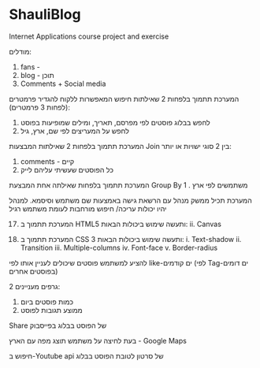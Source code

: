 # ShauliBlog
Internet Applications course project and exercise


מודלים:
1. fans - 
2. blog - תוכן
3. Comments + Social media

המערכת תתמוך בלפחות 2 שאילתות חיפוש המאפשרות ללקוח להגדיר פרמטרים (לפחות 3 פרמטרים):
1. לחפש בבלוג פוסטים לפי מפרסם, תאריך, ומילים שמופיעות בפוסט
2. לחפש על המעריצים לפי שם, ארץ, גיל

המערכת תתמוך בלפחות 2 שאילתות המבצעות Join בין 2 סוגי ישויות או יותר:
1. comments - קיים
2. כל הפוסטים שעשיתי עליהם לייק

המערכת תתמוך בלפחות שאילתה אחת המבצעת Group By
1 . משתמשים לפי ארץ

המערכת תכיל ממשק מנהל עם הרשאת גישה באמצעות שם משתמש וסיסמא. למנהל יהיו יכולות עריכה/ חיפוש מורחבות לעומת משתמש רגיל

17.	המערכת תתמוך ב HTML5 ותעשה שימוש ביכולות הבאות: ii.	Canvas

18.	המערכת תתמוך ב CSS 3 ותעשה שימוש ביכולות הבאות:
i.	Text-shadow
ii.	Transition
iii.	Multiple-columns
iv.	Font-face
v.	Border-radius

להציע למשתמש פוסטים שיכולים לעניין אותו לפי like-ים קודמים (לפי Tag-ים דומים בפוסטים אחרים)

2 גרפים מעניינים:
1. כמות פוסטים ביום
2. ממוצע תגובות לפוסט

Share של הפוסט בבלוג בפייסבוק

בעת לחיצה על משתמש תוצג מפה עם הארץ - Google Maps

חיפוש ב-Youtube api של סרטון לטובת הפוסט בבלוג
